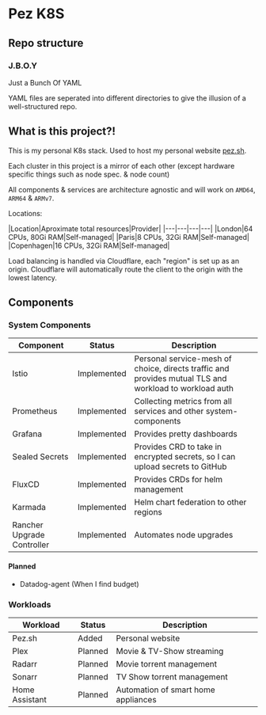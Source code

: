 # Pez K8S

## Repo structure

### J.B.O.Y

Just a Bunch Of YAML

YAML files are seperated into different directories to give the illusion of a well-structured repo.

## What is this project?!

This is my personal K8s stack. Used to host my personal website [pez.sh](https://pez.sh).

Each cluster in this project is a mirror of each other (except hardware specific things such as node spec. & node count)

All components & services are architecture agnostic and will work on `AMD64`, `ARM64` & `ARMv7`.

Locations:

|Location|Aproximate total resources|Provider|
|---|---|---|---|
|London|64 CPUs, 80Gi RAM|Self-managed|
|Paris|8 CPUs, 32Gi RAM|Self-managed|
|Copenhagen|16 CPUs, 32Gi RAM|Self-managed|

Load balancing is handled via Cloudflare, each "region" is set up as an origin. Cloudflare will automatically route the client to the origin with the lowest latency.

## Components

### System Components

|Component|Status|Description|
|---|---|---|
|Istio|Implemented|Personal service-mesh of choice, directs traffic and provides mutual TLS and workload to workload auth|
|Prometheus|Implemented|Collecting metrics from all services and other system-components|
|Grafana|Implemented|Provides pretty dashboards|
|Sealed Secrets|Implemented|Provides CRD to take in encrypted secrets, so I can upload secrets to GitHub|
|FluxCD|Implemented|Provides CRDs for helm management|
|Karmada|Implemented|Helm chart federation to other regions|
|Rancher Upgrade Controller|Implemented|Automates node upgrades|

#### Planned

* Datadog-agent (When I find budget)

### Workloads

|Workload|Status|Description|
|---|---|---|
|Pez.sh|Added|Personal website|
|Plex|Planned|Movie & TV-Show streaming|
|Radarr|Planned|Movie torrent management|
|Sonarr|Planned|TV Show torrent management|
|Home Assistant|Planned|Automation of smart home appliances|



